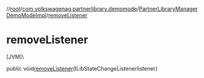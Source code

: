 //[root](../../../index.md)/[com.volkswagenag.partnerlibrary.demomode](../index.md)/[PartnerLibraryManagerDemoModeImpl](index.md)/[removeListener](remove-listener.md)

# removeListener

[JVM]\

public void[removeListener](remove-listener.md)(ILibStateChangeListenerlistener)
